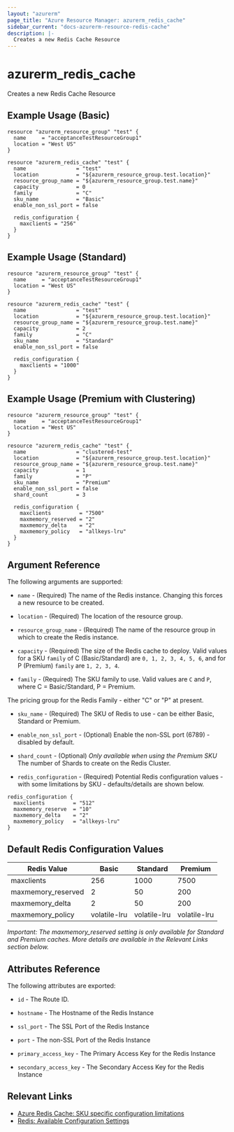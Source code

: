 ```yaml
---
layout: "azurerm"
page_title: "Azure Resource Manager: azurerm_redis_cache"
sidebar_current: "docs-azurerm-resource-redis-cache"
description: |-
  Creates a new Redis Cache Resource
---
```


# azurerm\_redis\_cache

Creates a new Redis Cache Resource

## Example Usage (Basic)

```hcl
resource "azurerm_resource_group" "test" {
  name     = "acceptanceTestResourceGroup1"
  location = "West US"
}

resource "azurerm_redis_cache" "test" {
  name                = "test"
  location            = "${azurerm_resource_group.test.location}"
  resource_group_name = "${azurerm_resource_group.test.name}"
  capacity            = 0
  family              = "C"
  sku_name            = "Basic"
  enable_non_ssl_port = false

  redis_configuration {
    maxclients = "256"
  }
}
```

## Example Usage (Standard)

```hcl
resource "azurerm_resource_group" "test" {
  name     = "acceptanceTestResourceGroup1"
  location = "West US"
}

resource "azurerm_redis_cache" "test" {
  name                = "test"
  location            = "${azurerm_resource_group.test.location}"
  resource_group_name = "${azurerm_resource_group.test.name}"
  capacity            = 2
  family              = "C"
  sku_name            = "Standard"
  enable_non_ssl_port = false

  redis_configuration {
    maxclients = "1000"
  }
}
```

## Example Usage (Premium with Clustering)

```hcl
resource "azurerm_resource_group" "test" {
  name     = "acceptanceTestResourceGroup1"
  location = "West US"
}

resource "azurerm_redis_cache" "test" {
  name                = "clustered-test"
  location            = "${azurerm_resource_group.test.location}"
  resource_group_name = "${azurerm_resource_group.test.name}"
  capacity            = 1
  family              = "P"
  sku_name            = "Premium"
  enable_non_ssl_port = false
  shard_count         = 3

  redis_configuration {
    maxclients         = "7500"
    maxmemory_reserved = "2"
    maxmemory_delta    = "2"
    maxmemory_policy   = "allkeys-lru"
  }
}
```

## Argument Reference

The following arguments are supported:

* `name` - (Required) The name of the Redis instance. Changing this forces a
    new resource to be created.

* `location` - (Required) The location of the resource group.

* `resource_group_name` - (Required) The name of the resource group in which to
    create the Redis instance.

* `capacity` - (Required) The size of the Redis cache to deploy. Valid values for a SKU `family` of C (Basic/Standard) are `0, 1, 2, 3, 4, 5, 6`, and for P (Premium) `family` are `1, 2, 3, 4`.

* `family` - (Required) The SKU family to use. Valid values are `C` and `P`, where C = Basic/Standard, P = Premium.

The pricing group for the Redis Family - either "C" or "P" at present.

* `sku_name` - (Required) The SKU of Redis to use - can be either Basic, Standard or Premium.

* `enable_non_ssl_port` - (Optional) Enable the non-SSL port (6789) - disabled by default.

* `shard_count` - (Optional) *Only available when using the Premium SKU* The number of Shards to create on the Redis Cluster.

* `redis_configuration` - (Required) Potential Redis configuration values - with some limitations by SKU - defaults/details are shown below.

```hcl
redis_configuration {
  maxclients         = "512"
  maxmemory_reserve  = "10"
  maxmemory_delta    = "2"
  maxmemory_policy   = "allkeys-lru"
}
```

## Default Redis Configuration Values
| Redis Value        | Basic        | Standard     | Premium      |
| ------------------ | ------------ | ------------ | ------------ |
| maxclients         | 256          | 1000         | 7500         |
| maxmemory_reserved | 2            | 50           | 200          |
| maxmemory_delta    | 2            | 50           | 200          |
| maxmemory_policy   | volatile-lru | volatile-lru | volatile-lru |

_*Important*: The maxmemory_reserved setting is only available for Standard and Premium caches. More details are available in the Relevant Links section below._

## Attributes Reference

The following attributes are exported:

* `id` - The Route ID.

* `hostname` - The Hostname of the Redis Instance

* `ssl_port` - The SSL Port of the Redis Instance

* `port` - The non-SSL Port of the Redis Instance

* `primary_access_key` - The Primary Access Key for the Redis Instance

* `secondary_access_key` - The Secondary Access Key for the Redis Instance

## Relevant Links
 - [Azure Redis Cache: SKU specific configuration limitations](https://azure.microsoft.com/en-us/documentation/articles/cache-configure/#advanced-settings)
 - [Redis: Available Configuration Settings](http://redis.io/topics/config)
